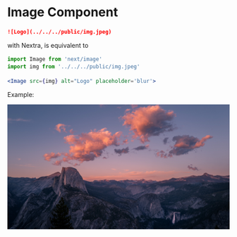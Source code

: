 # Image Component

```md
![Logo](../../../public/img.jpeg)
```

with Nextra, is equivalent to

```jsx
import Image from 'next/image'
import img from '../../../public/img.jpeg'

<Image src={img} alt="Logo" placeholder='blur'>
```

Example:

![An image](../../../public/img.jpeg)
